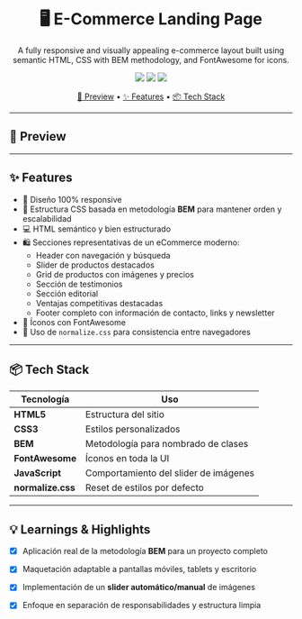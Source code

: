 

<h1 align="center">🖥️ E-Commerce Landing Page</h1>
<p align="center">A fully responsive and visually appealing e-commerce layout built using semantic HTML, CSS with BEM methodology, and FontAwesome for icons.</p>

<p align="center">
  <a href="https://developer.mozilla.org/en-US/docs/Web/HTML"><img src="https://img.shields.io/badge/HTML5-Markup-orange?logo=html5" /></a>
  <a href="https://developer.mozilla.org/en-US/docs/Web/CSS"><img src="https://img.shields.io/badge/CSS3-Styling-blue?logo=css3" /></a>
  <a href="https://fontawesome.com/"><img src="https://img.shields.io/badge/FontAwesome-Icons-lightgrey?logo=font-awesome" /></a>
</p>

<p align="center">
  <a href="#-preview">📸 Preview</a> •
  <a href="#-features">✨ Features</a> •
  <a href="#-tech-stack">📦 Tech Stack</a>
</p>

---

## 📸 Preview

---

## ✨ Features

- 🎨 Diseño 100% responsive
- 📏 Estructura CSS basada en metodología **BEM** para mantener orden y escalabilidad
- 💻 HTML semántico y bien estructurado
- 🛍️ Secciones representativas de un eCommerce moderno:
  - Header con navegación y búsqueda
  - Slider de productos destacados
  - Grid de productos con imágenes y precios
  - Sección de testimonios
  - Sección editorial
  - Ventajas competitivas destacadas
  - Footer completo con información de contacto, links y newsletter
- 📸 Íconos con FontAwesome
- 🔧 Uso de `normalize.css` para consistencia entre navegadores

---

## 📦 Tech Stack

| Tecnología       | Uso                                 |
|------------------|--------------------------------------|
| **HTML5**        | Estructura del sitio                 |
| **CSS3**         | Estilos personalizados               |
| **BEM**          | Metodología para nombrado de clases  |
| **FontAwesome**  | Íconos en toda la UI                 |
| **JavaScript**   | Comportamiento del slider de imágenes |
| **normalize.css**| Reset de estilos por defecto         |

---

## 💡 Learnings & Highlights

- [x] Aplicación real de la metodología **BEM** para un proyecto completo
- [x] Maquetación adaptable a pantallas móviles, tablets y escritorio
- [x] Implementación de un **slider automático/manual** de imágenes
- [x] Enfoque en separación de responsabilidades y estructura limpia



